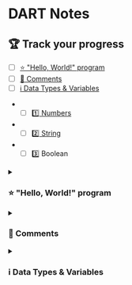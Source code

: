 # DART Notes

## 🏆 Track your progress
- [ ] [⭐ "Hello, World!" program](#introduction)
- [ ] [💬 Comments](https://github.com/M0xYasser/DART-Notes#-comments)
- [ ] [ℹ️ Data Types & Variables](https://github.com/M0xYasser/DART-Notes#ℹ%EF%B8%8F-data-types--variables)
- - [ ] [1️⃣ Numbers](https://github.com/M0xYasser/DART-Notes#1%EF%B8%8F⃣-numbers)
- - [ ] [2️⃣ String](#string)
- - [ ] 3️⃣ Boolean

<details>
<summary>

### ⭐ "Hello, World!" program <a name="introduction"></a>

</summary>

Let's start with the first program which is **Hello, World!** program.
```dart
void main() {
  print("Hello, World!");
}
```

</details>
<details>
<summary>

### 💬 Comments

</summary>

**Comments** are very important and are a guide to the code for you and other developers to understand the code.
```dart
void main() {
  // This is the example of single-line comment
  
  /* This is the example of
     multi-line comment */   
}
```

</details>
</details>
<details>
<summary>

### ℹ️ Data Types & Variables

</summary>

The way to initialize variables is :
```
Data_Types Variable_Name = Value ;
```
The way to declare variables is :
```
Data_Types Variable_Name ;
```
> Notes : All data types in dart have the initial value by default `null`
#### 1️⃣ Numbers
The first type is Numbers, and is used to store numeric values.
It is classified into two main types `int` and `double`.
```dart
void main() {
  // `int` that represents a valid number.
  int age = 22;
  // `double` that represents a decimal number.
  double height = 185.5;
}
```
And you can also replace them with `var`.
 
`var` can be initialized as any type.
> Notes : `var` can't change **Type of the variable**, but can change **Value of the variable** later in code.
```dart
void main() {
  var age = 22;
  var height = 185.5;
}
```
#### 2️⃣ String <a name="string"></a>
A string is the sequence of the character, and is used to store the data like **name, address, special character, etc**.
```dart
void main() {
  String name_1 = "M0xYasser" ;
  // OR can use var
  var name_2 = "M0xYasser" ;
}
```
> Notes : The letter **S** in the word `String` is a **Capital letter**.
#### 3️⃣ Boolean
The Boolean type represents the two values **true and false**. 
```dart
void main() {
  bool flag_1 = true ;
  var flag_2 = false ;
}
```

</details>
